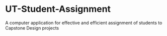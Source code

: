 # UT-Student-Assignment
A computer application for effective and efficient assignment of students to Capstone Design projects
